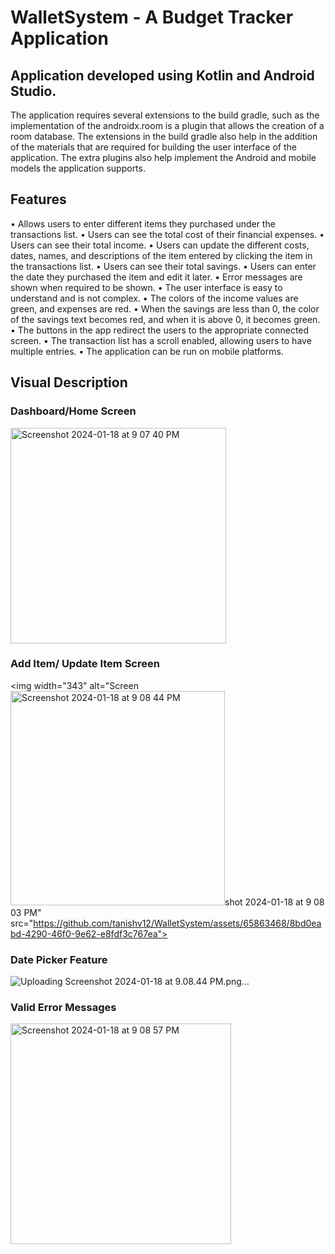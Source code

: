 # WalletSystem - A Budget Tracker Application

## Application developed using Kotlin and Android Studio.
The application requires several extensions to the build gradle, such as the implementation of the androidx.room is a plugin that allows the creation of a room database. The extensions in the build gradle also help in the addition of the materials that are required for building the user interface of the application. The extra plugins also help implement the Android and mobile models the application supports.

## Features
• Allows users to enter different items they purchased under the transactions list.
• Users can see the total cost of their financial expenses.
• Users can see their total income.
• Users can update the different costs, dates, names, and descriptions of the item entered by clicking the item in the transactions list.
• Users can see their total savings.
• Users can enter the date they purchased the item and edit it later.
• Error messages are shown when required to be shown.
• The user interface is easy to understand and is not complex.
• The colors of the income values are green, and expenses are red.
• When the savings are less than 0, the color of the savings text becomes red, and when it is above 0, it becomes green.
• The buttons in the app redirect the users to the appropriate connected screen.
• The transaction list has a scroll enabled, allowing users to have multiple entries.
• The application can be run on mobile platforms.

## Visual Description 
### Dashboard/Home Screen
<img width="345" alt="Screenshot 2024-01-18 at 9 07 40 PM" src="https://github.com/tanishv12/WalletSystem/assets/65863468/8b31b70d-34a1-4053-8fa1-6dbd71b74edc">

### Add Item/ Update Item Screen
<img width="343" alt="Screen<img width="343" alt="Screenshot 2024-01-18 at 9 08 44 PM" src="https://github.com/tanishv12/WalletSystem/assets/65863468/51bc7438-9bf3-4d36-b9cc-0398f1823ddb">shot 2024-01-18 at 9 08 03 PM" src="https://github.com/tanishv12/WalletSystem/assets/65863468/8bd0eabd-4290-46f0-9e62-e8fdf3c767ea">

### Date Picker Feature
![Uploading Screenshot 2024-01-18 at 9.08.44 PM.png…]()

### Valid Error Messages
<img width="353" alt="Screenshot 2024-01-18 at 9 08 57 PM" src="https://github.com/tanishv12/WalletSystem/assets/65863468/189d0efb-1717-4bfe-9ce4-26ec705b68ab">























